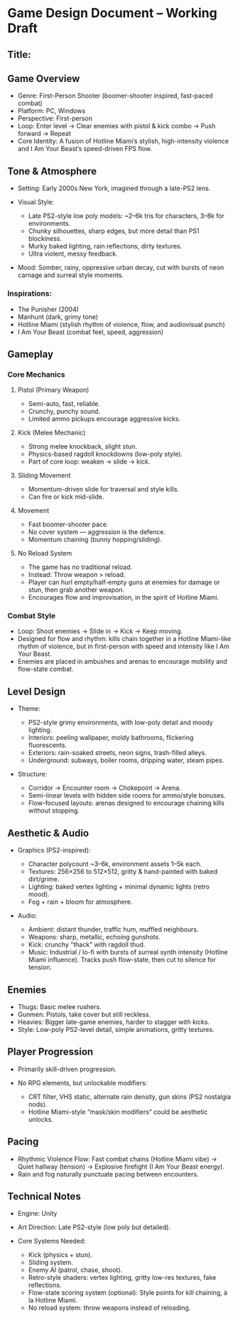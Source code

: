 # Game Design Document – Working Draft

## Title:

## Game Overview

* Genre: First-Person Shooter (boomer-shooter inspired, fast-paced combat)
* Platform: PC, Windows
* Perspective: First-person
* Loop: Enter level → Clear enemies with pistol & kick combo → Push forward → Repeat
* Core Identity: A fusion of Hotline Miami’s stylish, high-intensity violence and I Am Your Beast’s speed-driven FPS flow.

## Tone & Atmosphere

* Setting: Early 2000s New York, imagined through a late-PS2 lens.
* Visual Style:

  * Late PS2-style low poly models: \~2–6k tris for characters, 3–8k for environments.
  * Chunky silhouettes, sharp edges, but more detail than PS1 blockiness.
  * Murky baked lighting, rain reflections, dirty textures.
  * Ultra violent, messy feedback.
* Mood: Somber, rainy, oppressive urban decay, cut with bursts of neon carnage and surreal style moments.

### Inspirations:

* The Punisher (2004)
* Manhunt (dark, grimy tone)
* Hotline Miami (stylish rhythm of violence, flow, and audiovisual punch)
* I Am Your Beast (combat feel, speed, aggression)

## Gameplay

### Core Mechanics

1. Pistol (Primary Weapon)

   * Semi-auto, fast, reliable.
   * Crunchy, punchy sound.
   * Limited ammo pickups encourage aggressive kicks.

2. Kick (Melee Mechanic)

   * Strong melee knockback, slight stun.
   * Physics-based ragdoll knockdowns (low-poly style).
   * Part of core loop: weaken → slide → kick.

3. Sliding Movement

   * Momentum-driven slide for traversal and style kills.
   * Can fire or kick mid-slide.

4. Movement

   * Fast boomer-shooter pace.
   * No cover system — aggression is the defence.
   * Momentum chaining (bunny hopping/sliding).

5. No Reload System

   * The game has no traditional reload.
   * Instead: Throw weapon > reload.
   * Player can hurl empty/half-empty guns at enemies for damage or stun, then grab another weapon.
   * Encourages flow and improvisation, in the spirit of Hotline Miami.

### Combat Style

* Loop: Shoot enemies → Slide in → Kick → Keep moving.
* Designed for flow and rhythm: kills chain together in a Hotline Miami-like rhythm of violence, but in first-person with speed and intensity like I Am Your Beast.
* Enemies are placed in ambushes and arenas to encourage mobility and flow-state combat.

## Level Design

* Theme:

  * PS2-style grimy environments, with low-poly detail and moody lighting.
  * Interiors: peeling wallpaper, moldy bathrooms, flickering fluorescents.
  * Exteriors: rain-soaked streets, neon signs, trash-filled alleys.
  * Underground: subways, boiler rooms, dripping water, steam pipes.
* Structure:

  * Corridor → Encounter room → Chokepoint → Arena.
  * Semi-linear levels with hidden side rooms for ammo/style bonuses.
  * Flow-focused layouts: arenas designed to encourage chaining kills without stopping.

## Aesthetic & Audio

* Graphics (PS2-inspired):

  * Character polycount \~3–6k, environment assets 1–5k each.
  * Textures: 256×256 to 512×512, gritty & hand-painted with baked dirt/grime.
  * Lighting: baked vertex lighting + minimal dynamic lights (retro mood).
  * Fog + rain + bloom for atmosphere.
* Audio:

  * Ambient: distant thunder, traffic hum, muffled neighbours.
  * Weapons: sharp, metallic, echoing gunshots.
  * Kick: crunchy "thack" with ragdoll thud.
  * Music: Industrial / lo-fi with bursts of surreal synth intensity (Hotline Miami influence). Tracks push flow-state, then cut to silence for tension.

## Enemies

* Thugs: Basic melee rushers.
* Gunmen: Pistols, take cover but still reckless.
* Heavies: Bigger late-game enemies, harder to stagger with kicks.
* Style: Low-poly PS2-level detail, simple animations, gritty textures.

## Player Progression

* Primarily skill-driven progression.
* No RPG elements, but unlockable modifiers:

  * CRT filter, VHS static, alternate rain density, gun skins (PS2 nostalgia nods).
  * Hotline Miami-style “mask/skin modifiers” could be aesthetic unlocks.

## Pacing

* Rhythmic Violence Flow: Fast combat chains (Hotline Miami vibe) → Quiet hallway (tension) → Explosive firefight (I Am Your Beast energy).
* Rain and fog naturally punctuate pacing between encounters.

## Technical Notes

* Engine: Unity
* Art Direction: Late PS2-style (low poly but detailed).
* Core Systems Needed:

  * Kick (physics + stun).
  * Sliding system.
  * Enemy AI (patrol, chase, shoot).
  * Retro-style shaders: vertex lighting, gritty low-res textures, fake reflections.
  * Flow-state scoring system (optional): Style points for kill chaining, à la Hotline Miami.
  * No reload system: throw weapons instead of reloading.

